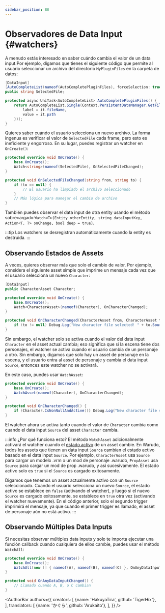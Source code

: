 ```yaml
---
sidebar_position: 80
---
```


# Observadores de Data Input {#watchers}

A menudo estás interesado en saber cuándo cambia el valor de un data input.Por ejemplo, digamos que tienes el siguiente código que permite al usuario seleccionar un archivo del directorio `MyPluginFiles` en la carpeta de datos:

```csharp
[DataInput]
[AutoCompleteList(nameof(AutoCompletePluginFiles), forceSelection: true)]
public string SelectedFile;

protected async UniTask<AutoCompleteList> AutoCompletePluginFiles() {
    return AutoCompleteList.Single(Context.PersistentDataManager.GetFileEntries("MyPluginFiles").Select(it => new AutoCompleteEntry {
        label = it.fileName,
        value = it.path
    }));
}
```

Quieres saber cuándo el usuario selecciona un nuevo archivo. La forma ingenua es verificar el valor de `SelectedFile` cada frame, pero esto es ineficiente y engorroso. En su lugar, puedes registrar un watcher en `OnCreate()`:

```csharp
protected override void OnCreate() {
    base.OnCreate();
    Watch<string>(nameof(SelectedFile), OnSelectedFileChanged);
}

protected void OnSelectedFileChanged(string from, string to) {
    if (to == null) {
        // El usuario ha limpiado el archivo seleccionado
    }
    // Más lógica para manejar el cambio de archivo
}
```

También puedes observar el data input de otra entity usando el método sobrecargado `Watch<T>(Entity otherEntity, string dataInputKey, Action<T, T> onChange, bool deep = true)`.

:::tip
Los watchers se desregistran automáticamente cuando la entity es destruida.
:::

## Observando Estados de Assets

A veces, quieres observar más que solo el cambio de valor. Por ejemplo, considera el siguiente asset simple que imprime un mensaje cada vez que el usuario selecciona un nuevo `Character`:

```csharp
[DataInput]
public CharacterAsset Character;

protected override void OnCreate() {
    base.OnCreate();
    Watch<CharacterAsset>(nameof(Character), OnCharacterChanged);
}

protected void OnCharacterChanged(CharacterAsset from, CharacterAsset to) {
    if (to != null) Debug.Log("New character file selected! " + to.Source);
}
```

Sin embargo, el watcher solo se activa cuando el valor del data input `Character` en el asset actual cambia; eso significa que si la escena tiene dos personajes, el watcher se activa cuando el usuario cambia de un personaje a otro. Sin embargo, digamos que solo hay un asset de personaje en la escena, y el usuario entra al asset de personaje y cambia el data input `Source`, entonces este watcher no se activará.

En este caso, puedes usar `WatchAsset`:

```csharp
protected override void OnCreate() {
    base.OnCreate();
    WatchAsset(nameof(Character), OnCharacterChanged);
}

protected void OnCharacterChanged() {
    if (Character.IsNonNullAndActive()) Debug.Log("New character file selected! " + Character.Source);
}
```

El watcher ahora se activa tanto cuando el valor de `Character` cambia como cuando el data input `Source` del asset `Character` cambia.

:::info
¿Por qué funciona esto? El método `WatchAsset` adicionalmente activará el watcher cuando el [estado activo](assets#active-state) de un asset cambie. En Warudo, todos los assets que tienen un data input `Source` cambian el estado activo basado en el data input `Source`. Por ejemplo, `CharacterAsset` usa `Source` para cargar un modelo .vrm o un mod de personaje .warudo, `PropAsset` usa `Source` para cargar un mod de prop .warudo, y así sucesivamente. El estado activo solo es `true` si el `Source` es cargado exitosamente.

Digamos que tenemos un asset actualmente activo con un `Source` seleccionado. Cuando el usuario selecciona un nuevo `Source`, el estado activo se establece en `false` (activando el watcher), y luego si el nuevo `Source` es cargado exitosamente, se establece en `true` otra vez (activando el watcher nuevamente). En el código anterior, solo el segundo trigger imprimirá el mensaje, ya que cuando el primer trigger es llamado, el asset de personaje aún no está activo.
:::

## Observando Múltiples Data Inputs

Si necesitas observar múltiples data inputs y solo te importa ejecutar una función callback cuando cualquiera de ellos cambie, puedes usar el método `WatchAll`:

```csharp
protected override void OnCreate() {
    base.OnCreate();
    WatchAll(new [] { nameof(A), nameof(B), nameof(C) }, OnAnyDataInputChanged);
}

protected void OnAnyDataInputChanged() {
    // Llamado cuando A, B, o C cambian
}
```

<AuthorBar authors={{
creators: [
{name: 'HakuyaTira', github: 'TigerHix'},
],
translators: [
{name: 'かぐら', github: 'Arukaito'},
],
}} />
